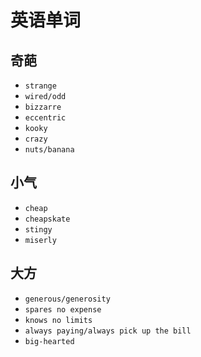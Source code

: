 # 英语单词

## 奇葩

- `strange`
- `wired/odd`
- `bizzarre`
- `eccentric`
- `kooky`
- `crazy`
- `nuts/banana`

## 小气

- `cheap`
- `cheapskate`
- `stingy`
- `miserly`

## 大方

- `generous/generosity`
- `spares no expense`
- `knows no limits`
- `always paying/always pick up the bill`
- `big-hearted`
